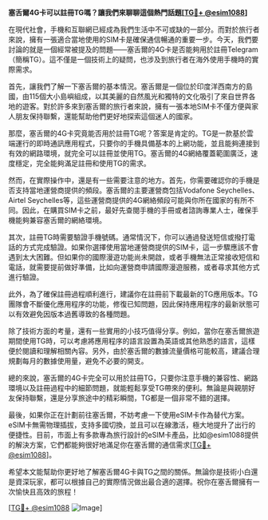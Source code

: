 **塞舌爾4G卡可以註冊TG嗎？讓我們來聊聊這個熱門話題[[TG💪+ @esim1088](https://t.me/s/esim1088)]**

在現代社會，手機和互聯網已經成為我們生活中不可或缺的一部分。而對於旅行者來說，擁有一張適合當地使用的SIM卡是確保通信暢通的重要一步。今天，我們要討論的就是一個經常被提及的問題——塞舌爾的4G卡是否能夠用於註冊Telegram（簡稱TG）。這不僅是一個技術上的疑問，也涉及到旅行者在海外使用手機時的實際需求。

首先，讓我們了解一下塞舌爾的基本情況。塞舌爾是一個位於印度洋西南方的島國，由115個大小島嶼組成，以其美麗的自然風光和獨特的文化吸引了來自世界各地的遊客。對於許多來到塞舌爾的旅行者來說，擁有一張本地SIM卡不僅方便與家人朋友保持聯繫，還能幫助他們更好地探索這個迷人的國家。

那麼，塞舌爾的4G卡究竟能否用於註冊TG呢？答案是肯定的。TG是一款基於雲端運行的即時通訊應用程式，只要你的手機具備基本的上網功能，並且能夠連接到有效的網路環境，就完全可以註冊並使用TG。塞舌爾的4G網絡覆蓋範圍廣泛，速度穩定，完全能夠滿足註冊和使用TG的需求。

然而，在實際操作中，還是有一些需要注意的地方。首先，你需要確認你的手機是否支持當地運營商提供的頻段。塞舌爾的主要運營商包括Vodafone Seychelles、Airtel Seychelles等，這些運營商提供的4G網絡頻段可能與你所在國家的有所不同。因此，在購買SIM卡之前，最好先查閱手機的手冊或者諮詢專業人士，確保手機能夠兼容塞舌爾的網絡環境。

其次，註冊TG時需要驗證手機號碼。通常情況下，你可以通過發送短信或撥打電話的方式完成驗證。如果你選擇使用當地運營商提供的SIM卡，這一步驟應該不會遇到太大困難。但如果你的國際漫遊功能尚未開啟，或者手機無法正常接收短信和電話，就需要提前做好準備，比如向運營商申請國際漫遊服務，或者尋求其他方式進行驗證。

此外，為了確保註冊過程順利進行，建議你在註冊前下載最新的TG應用版本。TG團隊會不斷優化應用程序的功能，修復已知問題，因此保持應用程序的最新狀態可以有效避免因版本過舊導致的各種問題。

除了技術方面的考量，還有一些實用的小技巧值得分享。例如，當你在塞舌爾旅遊期間使用TG時，可以考慮將應用程序的語言設置為英語或其他熟悉的語言，這樣便於閱讀和理解相關內容。另外，由於塞舌爾的數據流量價格可能較高，建議合理規劃每月的數據使用量，避免不必要的開支。

總的來說，塞舌爾的4G卡完全可以用於註冊TG，只要你注意手機的兼容性、網路環境以及註冊過程中的細節問題，就能輕鬆享受TG帶來的便利。無論是與親朋好友保持聯繫，還是分享旅途中的精彩瞬間，TG都是一個非常不錯的選擇。

最後，如果你正在計劃前往塞舌爾，不妨考慮一下使用eSIM卡作為替代方案。eSIM卡無需物理插拔，支持多國切換，並且可以在線激活，極大地提升了出行的便捷性。目前，市面上有多款專為旅行設計的eSIM卡產品，比如@esim1088提供的解決方案，它們都能夠很好地滿足你在塞舌爾的通信需求[[TG💪+ @esim1088](https://t.me/s/esim1088)]。

希望本文能幫助你更好地了解塞舌爾4G卡與TG之間的關係。無論你是技術小白還是資深玩家，都可以根據自己的實際情況做出最合適的選擇。祝你在塞舌爾擁有一次愉快且高效的旅程！

[[TG💪+ @esim1088](https://t.me/s/esim1088) ![Image](https://i.postimg.cc/4NQfJmqS/Snipaste-2025-05-13-00-14-12.png)]